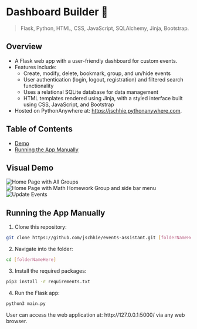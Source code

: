 # Dashboard Builder 📅 

> Flask, Python, HTML, CSS, JavaScript, SQLAlchemy, Jinja, Bootstrap.

## Overview
* A Flask web app with a user-friendly dashboard for custom events. 
* Features include:
  * Create, modify, delete, bookmark, group, and un/hide events
  * User authentication (login, logout, registration) and filtered search functionality
  * Uses a relational SQLite database for data management
  * HTML templates rendered using Jinja, with a styled interface built using CSS, JavaScript, and Bootstrap
* Hosted on PythonAnywhere at: https://jschhie.pythonanywhere.com. 

## Table of Contents
* [Demo](https://github.com/jschhie/Events-Assistant/#visual-demo)
* [Running the App Manually](https://github.com/jschhie/Events-Assistant/#running-the-app-manually)

## Visual Demo
<img src="https://github.com/jschhie/Events-Assistant/blob/master/demos/allgroups.png" alt="Home Page with All Groups">

<img src="https://github.com/jschhie/Events-Assistant/blob/master/demos/onegroup.png" alt="Home Page with Math Homework Group and side bar menu">

<img src="https://github.com/jschhie/Events-Assistant/blob/master/demos/update-group.png" alt="Update Events">

## Running the App Manually
1. Clone this repository:
```bash 
git clone https://github.com/jschhie/events-assistant.git [folderNameHere]
```

2. Navigate into the folder:
```bash 
cd [folderNameHere]
```

3. Install the required packages:
```bash
pip3 install -r requirements.txt
```
4. Run the Flask app:
```bash
python3 main.py
```

<p>User can access the web application at: http://127.0.0.1:5000/ via any web browser.</p>
